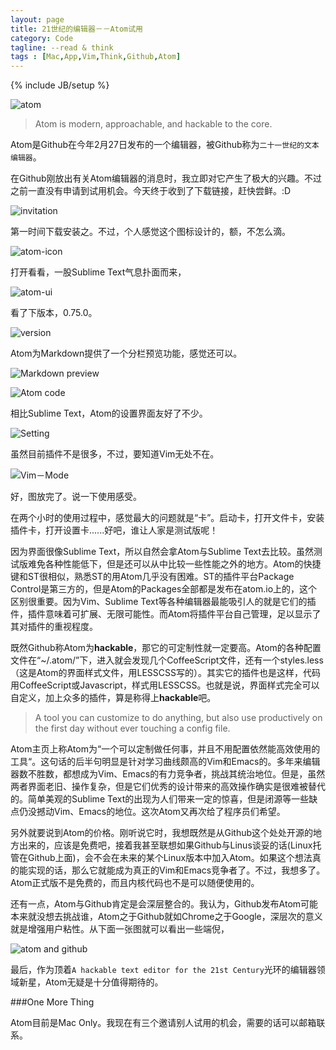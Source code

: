 ```yaml
---
layout: page
title: 21世纪的编辑器－－Atom试用
category: Code
tagline: --read & think
tags : [Mac,App,Vim,Think,Github,Atom]
---
```

{% include JB/setup %}

![atom](http://pic.yupoo.com/jok3r/DCHAwh73/fCoJN.png)

>Atom is modern, approachable, and hackable to the core.

Atom是Github在今年2月27日发布的一个编辑器，被Github称为`二十一世纪的文本编辑器`。

在Github刚放出有关Atom编辑器的消息时，我立即对它产生了极大的兴趣。不过之前一直没有申请到试用机会。今天终于收到了下载链接，赶快尝鲜。:D

![invitation](http://pic.yupoo.com/jok3r/DCHAvQA5/medium.jpg)

第一时间下载安装之。不过，个人感觉这个图标设计的，额，不怎么滴。

![atom-icon](http://pic.yupoo.com/jok3r/DCHCjkc4/small.jpg)

打开看看，一股Sublime Text气息扑面而来，

![atom-ui](http://pic.yupoo.com/jok3r/DCHAAkGR/medish.jpg)

看了下版本，0.75.0。

![version](http://pic.yupoo.com/jok3r/DCHAhxU9/medish.jpg)

Atom为Markdown提供了一个分栏预览功能，感觉还可以。

![Markdown preview](http://pic.yupoo.com/jok3r/DCHAy3BI/medish.jpg)

![Atom code](http://pic.yupoo.com/jok3r/DCHAvnKO/medish.jpg)

相比Sublime Text，Atom的设置界面友好了不少。

![Setting](http://pic.yupoo.com/jok3r/DCHAyPdf/medish.jpg)

虽然目前插件不是很多，不过，要知道Vim无处不在。

![Vim－Mode](http://pic.yupoo.com/jok3r/DCHAyvDh/medish.jpg)

好，图放完了。说一下使用感受。

在两个小时的使用过程中，感觉最大的问题就是“卡”。启动卡，打开文件卡，安装插件卡，打开设置卡......好吧，谁让人家是测试版呢！

因为界面很像Sublime Text，所以自然会拿Atom与Sublime Text去比较。虽然测试版难免各种性能低下，但是还可以从中比较一些性能之外的地方。Atom的快捷键和ST很相似，熟悉ST的用Atom几乎没有困难。ST的插件平台Package Control是第三方的，但是Atom的Packages全部都是发布在atom.io上的，这个区别很重要。因为Vim、Sublime Text等各种编辑器最能吸引人的就是它们的插件，插件意味着可扩展、无限可能性。而Atom将插件平台自己管理，足以显示了其对插件的重视程度。

既然Github称Atom为**hackable**，那它的可定制性就一定要高。Atom的各种配置文件在“~/.atom/”下，进入就会发现几个CoffeeScript文件，还有一个styles.less（这是Atom的界面样式文件，用LESSCSS写的）。其实它的插件也是这样，代码用CoffeeScript或Javascript，样式用LESSCSS。也就是说，界面样式完全可以自定义，加上众多的插件，算是称得上**hackable**吧。

>A tool you can customize to do anything, but also use productively on the first day without ever touching a config file. 

Atom主页上称Atom为“一个可以定制做任何事，并且不用配置依然能高效使用的工具“。这句话的后半句明显是针对学习曲线颇高的Vim和Emacs的。多年来编辑器数不胜数，都想成为Vim、Emacs的有力竞争者，挑战其统治地位。但是，虽然两者界面老旧、操作复杂，但是它们优秀的设计带来的高效操作确实是很难被替代的。简单美观的Sublime Text的出现为人们带来一定的惊喜，但是闭源等一些缺点仍没撼动Vim、Emacs的地位。这次Atom又再次给了程序员们希望。

另外就要说到Atom的价格。刚听说它时，我想既然是从Github这个处处开源的地方出来的，应该是免费吧，接着我甚至联想如果Github与Linus谈妥的话(Linux托管在Github上面)，会不会在未来的某个Linux版本中加入Atom。如果这个想法真的能实现的话，那么它就能成为真正的Vim和Emacs竞争者了。不过，我想多了。Atom正式版不是免费的，而且内核代码也不是可以随便使用的。

还有一点，Atom与Github肯定是会深层整合的。我认为，Github发布Atom可能本来就没想去挑战谁，Atom之于Github就如Chrome之于Google，深层次的意义就是增强用户粘性。从下面一张图就可以看出一些端倪，

![atom and github](http://pic.yupoo.com/jok3r/DCHAd5Cu/medish.jpg)

最后，作为顶着`A hackable text editor for the 21st Century`光环的编辑器领域新星，Atom无疑是十分值得期待的。

###One More Thing

Atom目前是Mac Only。我现在有三个邀请别人试用的机会，需要的话可以邮箱联系。
